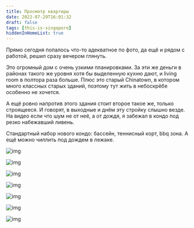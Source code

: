 ```yaml
---
title: Просмотр квартиры 
date: 2022-07-29T16:01:32
draft: false
tags: [this-is-singapore]
hiddenInHomeList: true
---
```


Прямо сегодня попалось что-то адекватное по фото, да ещё и рядом с работой, решил сразу вечером глянуть. 

Это огромный дом с очень узкими планировками. За эти же деньги в районах такого же уровня хотя бы выделенную кухню дают, и living room в полтора раза больше. Плюс это старый Chinatown, в котором много классных старых зданий, поэтому тут жить в небоскрёбе особенно не хочется.

А ещё ровно напротив этого здания стоит второе такое же, только строящееся. И говорят, в выходные и днём эту стройку слышно везде. На видео если что шум не от неё, а от дождя, я забежал в кондо под резко набежавший ливень.

Стандартный набор нового кондо: бассейн, теннисный корт, bbq зона. А ещё можно чиллить под дождем в лежаке.


![img](/images/this-is-singapore/photos/photo_34@29-07-2022_16-01-32.jpg#center)

![img](/images/this-is-singapore/photos/photo_35@29-07-2022_16-01-33.jpg#center)

![img](/images/this-is-singapore/photos/photo_36@29-07-2022_16-01-33.jpg#center)

![img](/images/this-is-singapore/photos/photo_37@29-07-2022_16-01-33.jpg#center)

![img](/images/this-is-singapore/photos/photo_38@29-07-2022_16-01-33.jpg#center)

![img](/images/this-is-singapore/photos/photo_39@29-07-2022_16-01-33.jpg#center)

![img](/images/this-is-singapore/photos/photo_40@29-07-2022_16-01-33.jpg#center)

